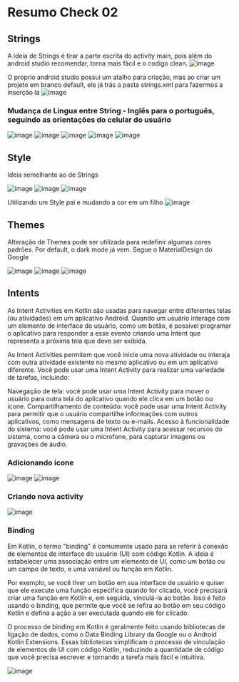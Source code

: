 # Resumo Check 02

## Strings

A ideia de Strings é tirar a parte escrita do activity main, pois além do android studio recomendar, torna mais fácil e o codigo clean.
![image](https://user-images.githubusercontent.com/82169520/236265046-78b1461a-29d2-467d-ba3b-737cae1095f4.png)

O proprio android studio possui um atalho para criação, mas ao criar um projeto em branco default, ele já trás a pasta strings.xml para fazermos a inserção la
![image](https://user-images.githubusercontent.com/82169520/236265462-08cc9d76-4abd-47f9-bb89-5a6413f8e77c.png)

### Mudança de Lingua entre String - Inglês para o português, seguindo as orientações do celular do usuário

![image](https://user-images.githubusercontent.com/82169520/236359479-38303641-d4aa-4b7c-a790-d5d747eda89c.png)
![image](https://user-images.githubusercontent.com/82169520/236359491-94f0b640-6dcd-439b-8357-0650190b4844.png)
![image](https://user-images.githubusercontent.com/82169520/236359498-d21a3b7a-f4b2-4c1f-927e-8c24a9019aee.png)
![image](https://user-images.githubusercontent.com/82169520/236359502-2821aecb-4ce4-4740-8536-bcf96e94bff8.png)
![image](https://user-images.githubusercontent.com/82169520/236359514-0174f918-c899-4baf-a38d-330730d53eb0.png)

## Style

Ideia semelhante ao de Strings

![image](https://user-images.githubusercontent.com/82169520/236360064-79ce619d-c2fa-4df4-87e8-bc927c8318a7.png)
![image](https://user-images.githubusercontent.com/82169520/236360075-7d993ca2-8c8e-4c2a-8a5b-b7873dc81ad8.png)
![image](https://user-images.githubusercontent.com/82169520/236360083-fa5d708c-2e5f-4024-9a2c-05cb1b0dc71f.png)

Utilizando um Style pai e mudando a cor em um filho
![image](https://user-images.githubusercontent.com/82169520/236360238-abb0c71a-7f15-4e4b-98c4-82d06787cffb.png)

## Themes

Alteração de Themes pode ser utilizada para redefinir algumas cores padrões. Por default, o dark mode já vem. Segue o MaterialDesign do Google

![image](https://user-images.githubusercontent.com/82169520/236360700-022ee44d-c8f0-40c4-b5fa-745767df91ba.png)
![image](https://user-images.githubusercontent.com/82169520/236360711-603cf4bf-cda3-4f64-a528-680c44653fd0.png)
![image](https://user-images.githubusercontent.com/82169520/236360768-0fac96e8-4a46-4247-a39a-be7f1e9b550d.png)

## Intents

As Intent Activities em Kotlin são usadas para navegar entre diferentes telas (ou atividades) em um aplicativo Android. Quando um usuário interage com um elemento de interface do usuário, como um botão, é possível programar o aplicativo para responder a esse evento criando uma Intent que representa a próxima tela que deve ser exibida.

As Intent Activities permitem que você inicie uma nova atividade ou interaja com outra atividade existente no mesmo aplicativo ou em um aplicativo diferente. Você pode usar uma Intent Activity para realizar uma variedade de tarefas, incluindo:

Navegação de tela: você pode usar uma Intent Activity para mover o usuário para outra tela do aplicativo quando ele clica em um botão ou ícone.
Compartilhamento de conteúdo: você pode usar uma Intent Activity para permitir que o usuário compartilhe informações com outros aplicativos, como mensagens de texto ou e-mails.
Acesso à funcionalidade do sistema: você pode usar uma Intent Activity para acessar recursos do sistema, como a câmera ou o microfone, para capturar imagens ou gravações de áudio.

### Adicionando icone

![image](https://user-images.githubusercontent.com/82169520/236363049-df3dad36-c6d2-4e7b-96e8-cd3e64a33587.png)
![image](https://user-images.githubusercontent.com/82169520/236363060-652047be-4887-44c0-84fa-2b114561279d.png)

### Criando nova activity

![image](https://user-images.githubusercontent.com/82169520/236363742-34f6907b-37e7-4a2f-b90d-6b2408763a01.png)

### Binding

Em Kotlin, o termo "binding" é comumente usado para se referir à conexão de elementos de interface do usuário (UI) com código Kotlin. A ideia é estabelecer uma associação entre um elemento de UI, como um botão ou um campo de texto, e uma variável ou função em Kotlin.

Por exemplo, se você tiver um botão em sua interface de usuário e quiser que ele execute uma função específica quando for clicado, você precisará criar uma função em Kotlin e, em seguida, vinculá-la ao botão. Isso é feito usando o binding, que permite que você se refira ao botão em seu código Kotlin e defina a ação a ser executada quando ele for clicado.

O processo de binding em Kotlin é geralmente feito usando bibliotecas de ligação de dados, como o Data Binding Library da Google ou o Android Kotlin Extensions. Essas bibliotecas simplificam o processo de vinculação de elementos de UI com código Kotlin, reduzindo a quantidade de código que você precisa escrever e tornando a tarefa mais fácil e intuitiva.

![image](https://user-images.githubusercontent.com/82169520/236363822-1b9809b9-e6e2-4472-ad77-98fdfedf248f.png)




